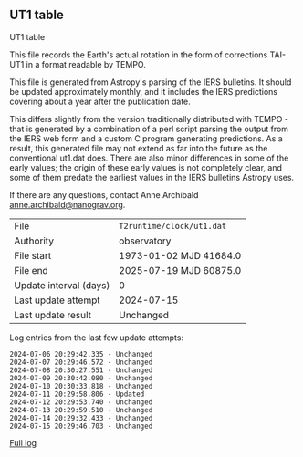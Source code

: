
## UT1 table

UT1 table

This file records the Earth's actual rotation in the form of
corrections TAI-UT1 in a format readable by TEMPO.

This file is generated from Astropy's parsing of the IERS
bulletins. It should be updated approximately monthly, and it
includes the IERS predictions covering about a year after the
publication date.

This differs slightly from the version traditionally distributed
with TEMPO - that is generated by a combination of a perl script
parsing the output from the IERS web form and a custom C program
generating predictions. As a result, this generated file may not
extend as far into the future as the conventional ut1.dat does.
There are also minor differences in some of the early values; the
origin of these early values is not completely clear, and some of
them predate the earliest values in the IERS bulletins Astropy uses.

If there are any questions, contact Anne Archibald
<anne.archibald@nanograv.org>.

|     |     |
|:--- |:--- |
| File | `T2runtime/clock/ut1.dat` |
| Authority | observatory |
| File start | 1973-01-02 MJD 41684.0 |
| File end | 2025-07-19 MJD 60875.0 |
| Update interval (days) | 0 |
| Last update attempt | 2024-07-15 |
| Last update result | Unchanged |

Log entries from the last few update attempts:
```
2024-07-06 20:29:42.335 - Unchanged
2024-07-07 20:29:46.572 - Unchanged
2024-07-08 20:30:27.551 - Unchanged
2024-07-09 20:30:42.080 - Unchanged
2024-07-10 20:30:33.818 - Unchanged
2024-07-11 20:29:58.806 - Updated
2024-07-12 20:29:53.740 - Unchanged
2024-07-13 20:29:59.510 - Unchanged
2024-07-14 20:29:32.433 - Unchanged
2024-07-15 20:29:46.703 - Unchanged
```
[Full log](https://raw.githubusercontent.com/ipta/pulsar-clock-corrections/main/log/T2runtime/clock/ut1.dat.log)
